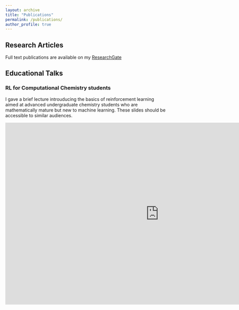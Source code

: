 ```yaml
---
layout: archive
title: "Publications"
permalink: /publications/
author_profile: true
---
```


## Research Articles
Full text publications are available on my [ResearchGate](https://www.researchgate.net/profile/Michael_Tynes)

## Educational Talks

### RL for Computational Chemistry students

I gave a brief lecture introuducing the basics of reinforcement learning aimed at advanced undergraduate chemistry students who are mathematically mature but new to machine learning. These slides should be accessible to similar audiences. 

<iframe src="https://docs.google.com/presentation/d/e/2PACX-1vR0t-w8uzF5B7hFYTgC7CJNdpE0aVMroJRFc2mmnE7xzOPLFavURqZz5AzpQiz_BJ--cPsDQjnDaZUx/embed?start=false&loop=false&delayms=3000" frameborder="0" width="960" height="569" allowfullscreen="true" mozallowfullscreen="true" webkitallowfullscreen="true"></iframe>
